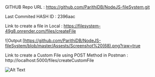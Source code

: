 GITHUB Repo URL : https://github.com/ParithiDB/NodeJS-fileSystem.git

Last Commited HASH ID : 2396aac

Link to create a file in Local : https://filesystem-49g8.onrender.com/files/createFile

![Output:]https://github.com/ParithiDB/NodeJS-fileSystem/blob/master/Assests/Screenshot%20(68).png?raw=true


Link to create a Custom File using POST Method in Postman : http://localhost:5000/files/createCustomFile 

![Alt Text](image_url)

